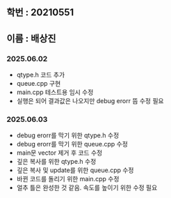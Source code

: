 ## 학번 : 20210551
## 이름 : 배상진

### 2025.06.02
- qtype.h 코드 추가
- queue.cpp 구현
- main.cpp 테스트용 임시 수정
- 실행은 되어 결과값은 나오지만 debug erorr 뜸 수정 필요

### 2025.06.03
- debug erorr를 막기 위한 qtype.h 수정
- debug erorr를 막기 위한 queue.cpp 수정
- main문 vector 제거 후 코드 수정
- 깊은 복사를 위한 qtype.h 수정
- 깊은 복사 및 update를 위한 queue.cpp 수정
- 바뀐 코드를 돌리기 위한 main.cpp 수정
- 얼추 틀은 완성한 것 같음. 속도를 높이기 위한 수정 필요